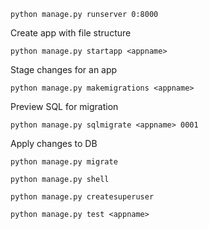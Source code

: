 ```
python manage.py runserver 0:8000
```
Create app with file structure
```
python manage.py startapp <appname>
```
Stage changes for an app
```
python manage.py makemigrations <appname>
```
Preview SQL for migration
```
python manage.py sqlmigrate <appname> 0001
```
Apply changes to DB
```
python manage.py migrate
```

```
python manage.py shell

python manage.py createsuperuser

python manage.py test <appname>
```

